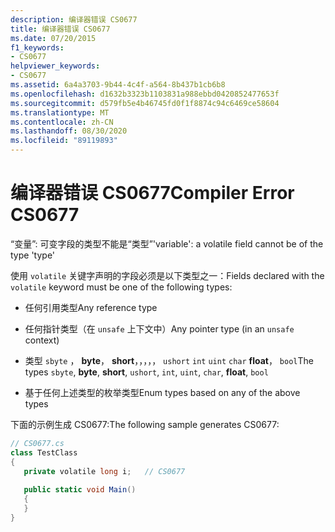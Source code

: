 ```yaml
---
description: 编译器错误 CS0677
title: 编译器错误 CS0677
ms.date: 07/20/2015
f1_keywords:
- CS0677
helpviewer_keywords:
- CS0677
ms.assetid: 6a4a3703-9b44-4c4f-a564-8b437b1cb6b8
ms.openlocfilehash: d1632b3323b1103831a988ebbd0420852477653f
ms.sourcegitcommit: d579fb5e4b46745fd0f1f8874c94c6469ce58604
ms.translationtype: MT
ms.contentlocale: zh-CN
ms.lasthandoff: 08/30/2020
ms.locfileid: "89119893"
---
```

# <a name="compiler-error-cs0677"></a><span data-ttu-id="605dc-103">编译器错误 CS0677</span><span class="sxs-lookup"><span data-stu-id="605dc-103">Compiler Error CS0677</span></span>
<span data-ttu-id="605dc-104">“变量”: 可变字段的类型不能是“类型”</span><span class="sxs-lookup"><span data-stu-id="605dc-104">'variable': a volatile field cannot be of the type 'type'</span></span>  
  
 <span data-ttu-id="605dc-105">使用 `volatile` 关键字声明的字段必须是以下类型之一：</span><span class="sxs-lookup"><span data-stu-id="605dc-105">Fields declared with the `volatile` keyword must be one of the following types:</span></span>  
  
- <span data-ttu-id="605dc-106">任何引用类型</span><span class="sxs-lookup"><span data-stu-id="605dc-106">Any reference type</span></span>  
  
- <span data-ttu-id="605dc-107">任何指针类型（在 `unsafe` 上下文中）</span><span class="sxs-lookup"><span data-stu-id="605dc-107">Any pointer type (in an `unsafe` context)</span></span>  
  
- <span data-ttu-id="605dc-108">类型 `sbyte` ， **byte**， **short**，，，，， `ushort` `int` `uint` `char` **float**， `bool`</span><span class="sxs-lookup"><span data-stu-id="605dc-108">The types `sbyte`, **byte**, **short**, `ushort`, `int`, `uint`, `char`, **float**, `bool`</span></span>  
  
- <span data-ttu-id="605dc-109">基于任何上述类型的枚举类型</span><span class="sxs-lookup"><span data-stu-id="605dc-109">Enum types based on any of the above types</span></span>  
  
 <span data-ttu-id="605dc-110">下面的示例生成 CS0677:</span><span class="sxs-lookup"><span data-stu-id="605dc-110">The following sample generates CS0677:</span></span>  
  
```csharp  
// CS0677.cs  
class TestClass  
{  
   private volatile long i;   // CS0677  
  
   public static void Main()  
   {  
   }  
}  
```
